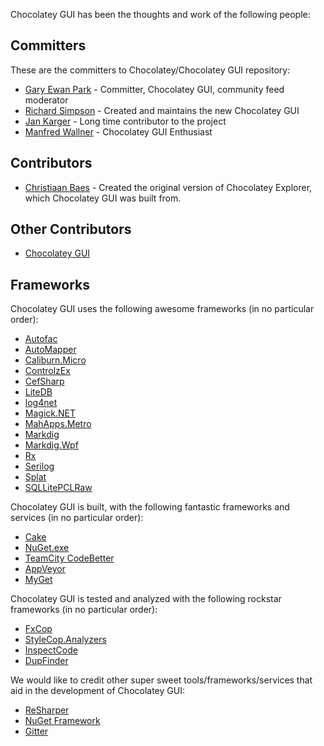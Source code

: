 Chocolatey GUI has been the thoughts and work of the following people:

## Committers

These are the committers to Chocolatey/Chocolatey GUI repository:

* [Gary Ewan Park](https://github.com/gep13) - Committer, Chocolatey GUI, community feed moderator
* [Richard Simpson](https://github.com/RichiCoder1) - Created and maintains the new Chocolatey GUI
* [Jan Karger](https://github.com/punker76) - Long time contributor to the project
* [Manfred Wallner](https://github.com/mwallner) - Chocolatey GUI Enthusiast

## Contributors

* [Christiaan Baes](https://github.com/chrissie1) - Created the original version of Chocolatey Explorer, which Chocolatey GUI was built from.

## Other Contributors

* [Chocolatey GUI](https://github.com/chocolatey/chocolateygui/graphs/contributors)

## Frameworks

Chocolatey GUI uses the following awesome frameworks (in no particular order):

* [Autofac](http://autofac.org/)
* [AutoMapper](http://automapper.org/)
* [Caliburn.Micro](https://github.com/Caliburn-Micro/Caliburn.Micro)
* [ControlzEx](https://github.com/ControlzEx/ControlzEx)
* [CefSharp](https://github.com/cefsharp/CefSharp)
* [LiteDB](https://github.com/mbdavid/LiteDB)
* [log4net](http://logging.apache.org/log4net/)
* [Magick.NET](https://github.com/dlemstra/Magick.NET)
* [MahApps.Metro](http://mahapps.com/)
* [Markdig](https://github.com/lunet-io/markdig)
* [Markdig.Wpf](https://github.com/Kryptos-FR/markdig.wpf)
* [Rx](http://rx.codeplex.com/)
* [Serilog](https://github.com/serilog/serilog)
* [Splat](https://github.com/paulcbetts/splat)
* [SQLLitePCLRaw](https://github.com/ericsink/SQLitePCL.raw)

Chocolatey GUI is built, with the following fantastic frameworks and services (in no particular order):

* [Cake](http://cakebuild.net/)
* [NuGet.exe](https://www.nuget.org/)
* [TeamCity CodeBetter](http://teamcity.codebetter.com/)
* [AppVeyor](http://www.appveyor.com/)
* [MyGet](http://www.myget.org/)

Chocolatey GUI is tested and analyzed with the following rockstar frameworks (in no particular order):

* [FxCop](https://msdn.microsoft.com/en-us/library/bb429476(v=vs.80).aspx)
* [StyleCop.Analyzers](https://github.com/DotNetAnalyzers/StyleCopAnalyzers)
* [InspectCode](https://confluence.jetbrains.com/display/NETCOM/Introducing+InspectCode)
* [DupFinder](https://confluence.jetbrains.com/display/NETCOM/Introducing+dupFinder)

We would like to credit other super sweet tools/frameworks/services that aid in the development of Chocolatey GUI:

* [ReSharper](https://www.jetbrains.com/resharper/)
* [NuGet Framework](https://www.nuget.org/)
* [Gitter](https://gitter.im)
